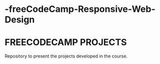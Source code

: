 # -freeCodeCamp-Responsive-Web-Design
<h1>FREECODECAMP PROJECTS</h1>
Repository to present the projects developed in the course.
